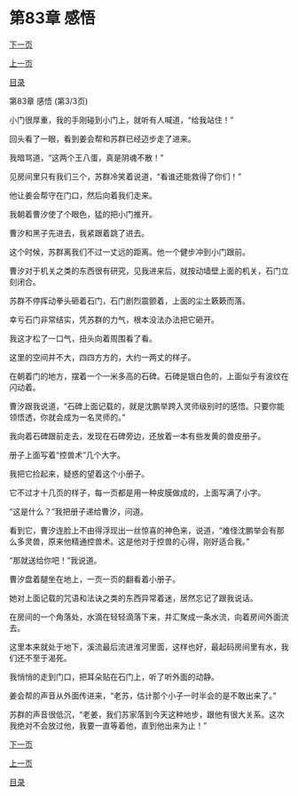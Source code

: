 <h1>第83章   感悟</h1>
            <div><p><a href="./249_%E7%AC%AC84%E7%AB%A0_%E4%B8%80%E6%BA%AA%E4%B9%8B%E5%8A%9B.md">下一页</a></p><p><a href="./247_%E7%AC%AC83%E7%AB%A0_%E6%84%9F%E6%82%9F.md">上一页</a></p><p><a href="../">目录</a></p></div>
            <div><p>第83章   感悟 (第3/3页)</p><p>小门很厚重，我的手刚碰到小门上，就听有人喊道，“给我站住！”</p><p>回头看了一眼，看到姜会帮和苏群已经迈步走了进来。</p><p>我暗骂道，“这两个王八蛋，真是阴魂不散！”</p><p>见房间里只有我们三个，苏群冷笑着说道，“看谁还能救得了你们！”</p><p>他让姜会帮守在门口，然后向着我们走来。</p><p>我朝着曹汐使了个眼色，猛的把小门推开。</p><p>曹汐和黑子先进去，我紧跟着跳了进去。</p><p>这个时候，苏群离我们不过一丈远的距离。他一个健步冲到小门跟前。</p><p>曹汐对于机关之类的东西很有研究，见我进来后，就按动墙壁上面的机关，石门立刻闭合。</p><p>苏群不停挥动拳头砸着石门，石门剧烈震颤着，上面的尘土簌簌而落。</p><p>幸亏石门非常结实，凭苏群的力气，根本没法办法把它砸开。</p><p>我这才松了一口气，扭头向着周围看了看。</p><p>这里的空间并不大，四四方方的，大约一两丈的样子。</p><p>在朝着门的地方，摆着一个一米多高的石碑。石碑是银白色的，上面似乎有波纹在闪动着。</p><p>曹汐跟我说道，“石碑上面记载的，就是沈鹏举跨入灵师级别时的感悟。只要你能领悟透，你就会成为一名灵师的。”</p><p>我向着石碑跟前走去，发现在石碑旁边，还放着一本有些发黄的兽皮册子。</p><p>册子上面写着“控兽术”几个大字。</p><p>我把它捡起来，疑惑的望着这个小册子。</p><p>它不过才十几页的样子，每一页都是用一种皮膜做成的，上面写满了小字。</p><p>“这是什么？”我把册子递给曹汐，问道。</p><p>看到它，曹汐连脸上不由得浮现出一丝惊喜的神色来，说道，“难怪沈鹏举会有那么多灵兽，原来他精通控兽术。这是他对于控兽的心得，刚好适合我。”</p><p>“那就送给你吧！”我说道。</p><p>曹汐盘着腿坐在地上，一页一页的翻看着小册子。</p><p>她对上面记载的咒语和法诀之类的东西异常着迷，居然忘记了跟我说话。</p><p>在房间的一个角落处，水滴在轻轻滴落下来，并汇聚成一条水流，向着房间外面流去。</p><p>这里本来就处于地下，溪流最后流进淮河里面，这样也好，最起码房间里有水，我们还不至于渴死。</p><p>我悄悄的走到门口，把耳朵贴在石门上，听了听外面的动静。</p><p>姜会帮的声音从外面传进来，“老苏，估计那个小子一时半会的是不敢出来了。”</p><p>苏群的声音很低沉，“老姜，我们苏家落到今天这种地步，跟他有很大关系。这次我绝对不会放过他，我要一直等着他，直到他出来为止！”</p></div>
            <div><p><a href="./249_%E7%AC%AC84%E7%AB%A0_%E4%B8%80%E6%BA%AA%E4%B9%8B%E5%8A%9B.md">下一页</a></p><p><a href="./247_%E7%AC%AC83%E7%AB%A0_%E6%84%9F%E6%82%9F.md">上一页</a></p><p><a href="../">目录</a></p></div>
